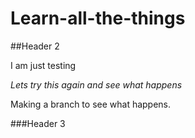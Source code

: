 # Learn-all-the-things

##Header 2

I am just testing 

_Lets try this again and see what happens_

Making a branch to see what happens.

###Header 3


